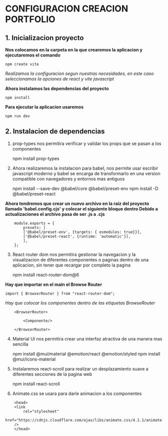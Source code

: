 # CONFIGURACION CREACION PORTFOLIO

## 1. Inicializacion proyecto

**Nos colocamos en la carpeta en la que crearemos la aplicacion y ejecutaremos el comando**

    npm create vite

*Realizamos la configuracion segun nuestras necesidades, en este caso seleccionamos la opciones de react y vite javascript*

**Ahora instalamos las dependencias del proyecto**

    npm install

**Para ejecutar la aplicacion usaremos**

    npm run dev


## 2. Instalacion de dependencias

1. prop-types nos permitira verificar y validar los props que se pasan a los componentes

    npm install prop-types 

2. Ahora realizaremos la instalacion para babel, nos permite usar escribir javascript moderno y babel se encarga de transformarlo en una version compatible con navegadores y entornos mas antiguos

    npm install --save-dev @babel/core @babel/preset-env
    npm install -D @babel/preset-react

**Ahora tendremos que crear un nuevo archivo en la raiz del proyecto llamado 'babel.config.cjs' y colocar el siguiente bloque dentro Debido a actualizaciones el archivo pasa de ser .js a .cjs**

~~~
    module.exports = {
        presets: [
        ['@babel/preset-env', {targets: { esmodules: true}}],
        ['@babel/preset-react', {runtime: 'automatic'}],
        ],
    };
~~~

3. React  router dom nos permitira gestionar la navegacion y la visualizacion de diferentes componentes o paginas dentro de una aplicacion, sin tener que recargar por completo la pagina

    npm install react-router-dom@6

**Hay que importar en el main el Browse Router**

    import { BrowserRouter } from "react-router-dom";

*Hay que colocar los componentes dentro de las etiquetas BrowseRouter*

~~~
    <BrowserRouter>

        <Componente/>

    </BrowserRouter>
~~~

4. Material UI nos permitira crear una interfaz atractiva de una manera mas sencilla

    npm install @mui/material @emotion/react @emotion/styled
    npm install @mui/icons-material

5. Instalaremos react-scroll para realizar un desplazamiento suave a diferentes secciones de la pagina web

    npm install react-scroll

6. Animate.css se usara para darle animacion a los componentes

~~~
    <head>
    <link
        rel="stylesheet"
        href="https://cdnjs.cloudflare.com/ajax/libs/animate.css/4.1.1/animate.min.css"
    />
    </head>
~~~






